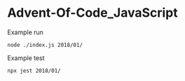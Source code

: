 # Advent-Of-Code_JavaScript

Example run 

```
node ./index.js 2018/01/
```

Example test

```
npx jest 2018/01/
```